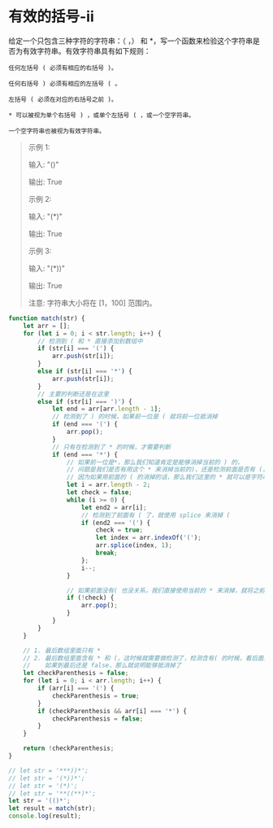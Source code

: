 
# 有效的括号-ii

给定一个只包含三种字符的字符串：（ ，） 和 *，写一个函数来检验这个字符串是否为有效字符串。有效字符串具有如下规则：


    任何左括号 ( 必须有相应的右括号 )。
    
    任何右括号 ) 必须有相应的左括号 ( 。
    
    左括号 ( 必须在对应的右括号之前 )。
    
    * 可以被视为单个右括号 ) ，或单个左括号 ( ，或一个空字符串。
    
    一个空字符串也被视为有效字符串。

> 示例 1:
>
>
> 输入: "()"
>
> 输出: True
>
>
> 示例 2:
>
>
> 输入: "(*)"
>
> 输出: True
>
>
> 示例 3:
>
> 输入: "(*))"
>
> 输出: True
>
>
> 注意: 字符串大小将在 [1，100] 范围内。


```javascript
function match(str) {
    let arr = [];
    for (let i = 0; i < str.length; i++) {
        // 检测到 ( 和 * 直接添加到数组中
        if (str[i] === '(') {
            arr.push(str[i]);
        }
        else if (str[i] === '*') {
            arr.push(str[i]);
        }
        // 主要的判断还是在这里
        else if (str[i] === ')') {
            let end = arr[arr.length - 1];
            // 检测到了 ) 的时候，如果前一位是 ( 就将前一位抵消掉
            if (end === '(') {
                arr.pop();
            }
            // 只有在检测到了 * 的时候，才需要判断
            if (end === '*') {
                // 如果前一位是*，那么我们知道肯定是能够消掉当前的 ) 的，
                // 问题是我们是否有用这个 * 来消掉当前的)，还是检测前面是否有 (，用前面的 ( 来消掉
                // 因为如果用前面的 ( 的消掉的话，那么我们这里的 * 就可以是字符串自己消掉了，或者留给下面的 ) 来消掉
                let i = arr.length - 2;
                let check = false;
                while (i >= 0) {
                    let end2 = arr[i];
                    // 检测到了前面有 ( 了，就使用 splice 来消掉 (
                    if (end2 === '(') {
                        check = true;
                        let index = arr.indexOf('(');
                        arr.splice(index, 1);
                        break;
                    };
                    i--;
                }

                // 如果前面没有( 也没关系，我们直接使用当前的 * 来消掉，就将之前的 * pop() 出去就好
                if (!check) {
                    arr.pop();
                }
            }
        }
    }

    // 1. 最后数组里面只有 *
    // 2. 最后数组里面含有 * 和 (，这时候就需要做检测了，检测含有( 的时候，看后面是否还有 * 能够抵消掉 (，用一个标志位，这样可以做多次的检测，
    //    如果到最后还是 false，那么就说明能够抵消掉了
    let checkParenthesis = false;
    for (let i = 0; i < arr.length; i++) {
        if (arr[i] === '(') {
            checkParenthesis = true;
        }
        if (checkParenthesis && arr[i] === '*') {
            checkParenthesis = false;
        }
    }

    return !checkParenthesis;
}

// let str = '***))*';
// let str = '(*))*';
// let str = '(*)';
// let str = '**((**)*';
let str = '(()*';
let result = match(str);
console.log(result);
```